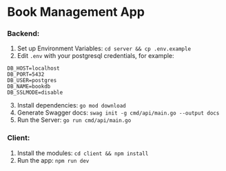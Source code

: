 # Book Management App

### Backend:

1. Set up Environment Variables: `cd server && cp .env.example`
2. Edit `.env` with your postgresql credentials, for example:

```
DB_HOST=localhost
DB_PORT=5432
DB_USER=postgres
DB_NAME=bookdb
DB_SSLMODE=disable
```

3. Install dependencies: `go mod download`
4. Generate Swagger docs: `swag init -g cmd/api/main.go --output docs`
5. Run the Server: `go run cmd/api/main.go`

### Client:

1. Install the modules: `cd client && npm install`
2. Run the app: `npm run dev`
